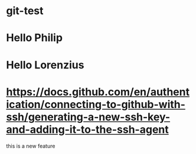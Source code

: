 # git-test

# Hello Philip
# Hello Lorenzius

# https://docs.github.com/en/authentication/connecting-to-github-with-ssh/generating-a-new-ssh-key-and-adding-it-to-the-ssh-agent




this is a new feature